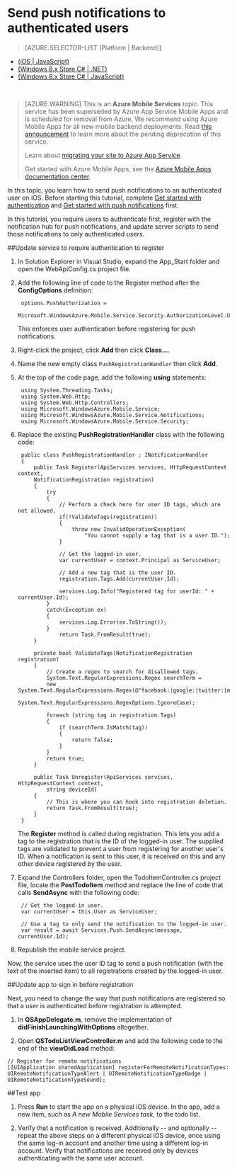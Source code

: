 <properties
	pageTitle="Send Push Notifications to Authenticated Users (.NET Backend)"
	description="Learn how to send push notifications to specific"
	services="mobile-services,notification-hubs"
	documentationCenter="ios"
	authors="krisragh"
	manager="dwrede"
	editor=""/>

<tags
	ms.service="mobile-services"
	ms.workload="mobile"
	ms.tgt_pltfrm="mobile-ios"
	ms.devlang="objective-c"
	ms.topic="article"
	ms.date="07/21/2016"
	ms.author="krisragh"/>

# Send push notifications to authenticated users
> [AZURE.SELECTOR-LIST (Platform | Backend)]
- [(iOS | JavaScript)](mobile-services-javascript-backend-ios-push-notifications-app-users.md)
- [(Windows 8.x Store C# | .NET)](mobile-services-dotnet-backend-windows-store-dotnet-push-notifications-app-users.md)
- [(Windows 8.x Store C# | JavaScript)](mobile-services-javascript-backend-windows-store-dotnet-push-notifications-app-users.md)

&nbsp;

>[AZURE.WARNING] This is an **Azure Mobile Services** topic.  This service has been superseded by Azure App Service Mobile Apps and is scheduled for removal from Azure.  We recommend using Azure Mobile Apps for all new mobile backend deployments.  Read [this announcement](https://azure.microsoft.com/blog/transition-of-azure-mobile-services/) to learn more about the pending deprecation of this service.  
>
> Learn about [migrating your site to Azure App Service](https://azure.microsoft.com/en-us/documentation/articles/app-service-mobile-migrating-from-mobile-services/).
>
> Get started with Azure Mobile Apps, see the [Azure Mobile Apps documentation center](https://azure.microsoft.com/documentation/learning-paths/appservice-mobileapps/).

In this topic, you learn how to send push notifications to an authenticated user on iOS. Before starting this tutorial, complete [Get started with authentication] and [Get started with push notifications] first.

In this tutorial, you require users to authenticate first, register with the notification hub for push notifications, and update server scripts to send those notifications to only authenticated users.

##<a name="register"></a>Update service to require authentication to register


1. In Solution Explorer in Visual Studio, expand the App_Start folder and open the WebApiConfig.cs project file.

2. Add the following line of code to the Register method after the **ConfigOptions** definition:

        options.PushAuthorization =
            Microsoft.WindowsAzure.Mobile.Service.Security.AuthorizationLevel.User;

	This enforces user authentication before registering for push notifications.

2. Right-click the project, click **Add** then click **Class...**.

3. Name the new empty class `PushRegistrationHandler` then click **Add**.

4. At the top of the code page, add the following **using** statements:

		using System.Threading.Tasks;
		using System.Web.Http;
		using System.Web.Http.Controllers;
		using Microsoft.WindowsAzure.Mobile.Service;
		using Microsoft.WindowsAzure.Mobile.Service.Notifications;
		using Microsoft.WindowsAzure.Mobile.Service.Security;

5. Replace the existing **PushRegistrationHandler** class with the following code:

	    public class PushRegistrationHandler : INotificationHandler
	    {
	        public Task Register(ApiServices services, HttpRequestContext context,
            NotificationRegistration registration)
	        {
	            try
	            {
	                // Perform a check here for user ID tags, which are not allowed.
	                if(!ValidateTags(registration))
	                {
	                    throw new InvalidOperationException(
	                        "You cannot supply a tag that is a user ID.");                    
	                }

	                // Get the logged-in user.
	                var currentUser = context.Principal as ServiceUser;

	                // Add a new tag that is the user ID.
	                registration.Tags.Add(currentUser.Id);

	                services.Log.Info("Registered tag for userId: " + currentUser.Id);
	            }
	            catch(Exception ex)
	            {
	                services.Log.Error(ex.ToString());
	            }
	                return Task.FromResult(true);
	        }

	        private bool ValidateTags(NotificationRegistration registration)
	        {
	            // Create a regex to search for disallowed tags.
	            System.Text.RegularExpressions.Regex searchTerm =
	            new System.Text.RegularExpressions.Regex(@"facebook:|google:|twitter:|microsoftaccount:",
	                System.Text.RegularExpressions.RegexOptions.IgnoreCase);

	            foreach (string tag in registration.Tags)
	            {
	                if (searchTerm.IsMatch(tag))
	                {
	                    return false;
	                }
	            }
	            return true;
	        }

	        public Task Unregister(ApiServices services, HttpRequestContext context,
	            string deviceId)
	        {
	            // This is where you can hook into registration deletion.
	            return Task.FromResult(true);
	        }
	    }

	The **Register** method is called during registration. This lets you add a tag to the registration that is the ID of the logged-in user. The supplied tags are validated to prevent a user from registering for another user's ID. When a notification is sent to this user, it is received on this and any other device registered by the user.

6. Expand the Controllers folder, open the TodoItemController.cs project file, locate the **PostTodoItem** method and replace the line of code that calls **SendAsync** with the following code:

        // Get the logged-in user.
		var currentUser = this.User as ServiceUser;

		// Use a tag to only send the notification to the logged-in user.
        var result = await Services.Push.SendAsync(message, currentUser.Id);

7. Republish the mobile service project.

Now, the service uses the user ID tag to send a push notification (with the text of the inserted item) to all registrations created by the logged-in user.


##<a name="update-app"></a>Update app to sign in before registration


Next, you need to change the way that push notifications are registered so that a user is authenticated before registration is attempted.

1. In **QSAppDelegate.m**, remove the implementation of **didFinishLaunchingWithOptions** altogether.

2. Open **QSTodoListViewController.m** and add the following code to the end of the **viewDidLoad** method:

```
// Register for remote notifications
[[UIApplication sharedApplication] registerForRemoteNotificationTypes:
UIRemoteNotificationTypeAlert | UIRemoteNotificationTypeBadge | UIRemoteNotificationTypeSound];
```

##<a name="test"></a>Test app


1. Press **Run** to start the app on a physical iOS device. In the app, add a new item, such as _A new Mobile Services task_, to the todo list.

2. Verify that a notification is received. Additionally -- and optionally -- repeat the above steps on a different physical iOS device, once using the same log-in account and another time using a different log-in account. Verify that notifications are received only by devices authenticating with the same user account.

<!-- Anchors. -->
[Updating the service to require authentication for registration]: #register
[Updating the app to log in before registration]: #update-app
[Testing the app]: #test
[Next Steps]:#next-steps


<!-- URLs. -->
[Get started with authentication]: mobile-services-dotnet-backend-ios-get-started-users.md
[Get started with push notifications]: mobile-services-dotnet-backend-ios-get-started-push.md
[Mobile Services .NET How-to Conceptual Reference]: https://azure.microsoft.com/develop/mobile/how-to-guides/work-with-net-client-library
